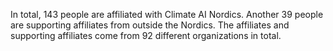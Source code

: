 In total, 143 people are affiliated with Climate AI Nordics. Another 39 people are supporting affiliates from outside the Nordics. The affiliates and supporting affiliates come from 92 different organizations in total.
